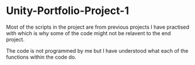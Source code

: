 # Unity-Portfolio-Project-1

Most of the scripts in the project are from previous projects I have practised with which is why some of the code might not be relavent to the end project.

The code is not programmed by me but I have understood what each of the functions within the code do.

